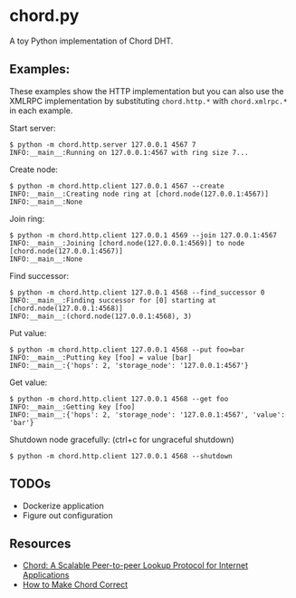 # chord.py
A toy Python implementation of Chord DHT.

## Examples:
These examples show the HTTP implementation but you can also use the XMLRPC
implementation by substituting `chord.http.*` with `chord.xmlrpc.*` in each
example.

Start server:
```
$ python -m chord.http.server 127.0.0.1 4567 7
INFO:__main__:Running on 127.0.0.1:4567 with ring size 7...
```

Create node:
```
$ python -m chord.http.client 127.0.0.1 4567 --create
INFO:__main__:Creating node ring at [chord.node(127.0.0.1:4567)]
INFO:__main__:None
```

Join ring:
```
$ python -m chord.http.client 127.0.0.1 4569 --join 127.0.0.1:4567
INFO:__main__:Joining [chord.node(127.0.0.1:4569)] to node [chord.node(127.0.0.1:4567)]
INFO:__main__:None
```

Find successor:
```
$ python -m chord.http.client 127.0.0.1 4568 --find_successor 0
INFO:__main__:Finding successor for [0] starting at [chord.node(127.0.0.1:4568)]
INFO:__main__:(chord.node(127.0.0.1:4568), 3)
```

Put value:
```
$ python -m chord.http.client 127.0.0.1 4568 --put foo=bar
INFO:__main__:Putting key [foo] = value [bar]
INFO:__main__:{'hops': 2, 'storage_node': '127.0.0.1:4567'}
```

Get value:
```
$ python -m chord.http.client 127.0.0.1 4568 --get foo
INFO:__main__:Getting key [foo]
INFO:__main__:{'hops': 2, 'storage_node': '127.0.0.1:4567', 'value': 'bar'}
```

Shutdown node gracefully: (ctrl+c for ungraceful shutdown)
```
$ python -m chord.http.client 127.0.0.1 4568 --shutdown
```

## TODOs
* Dockerize application
* Figure out configuration

## Resources
* [Chord: A Scalable Peer-to-peer Lookup Protocol for Internet Applications](https://pdos.csail.mit.edu/papers/ton:chord/paper-ton.pdf)
* [How to Make Chord Correct](https://arxiv.org/pdf/1502.06461.pdf)
